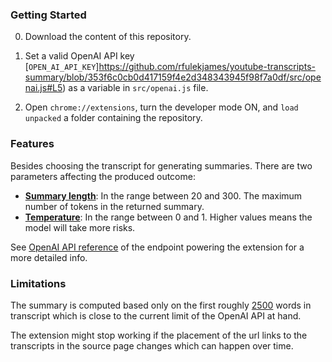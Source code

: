 ### Getting Started

0. Download the content of this repository.

1. Set a valid OpenAI API key [`OPEN_AI_API_KEY`]https://github.com/rfulekjames/youtube-transcripts-summary/blob/353f6c0cb0d417159f4e2d348343945f98f7a0df/src/openai.js#L5) as a variable in `src/openai.js` file.

2. Open `chrome://extensions`, turn the developer mode ON, and  `load unpacked` a folder containing the repository.

### Features

Besides choosing the transcript for generating summaries. There are two parameters affecting the produced outcome:
- **[Summary length](https://beta.openai.com/docs/api-reference/completions/create#completions/create-max_tokens)**: In the range between 20 and 300.  The maximum number of tokens in the returned summary.
- **[Temperature](https://beta.openai.com/docs/api-reference/completions/create#completions/create-temperature)**:  In the range between 0 and 1. Higher values means the model will take more risks. 

See [OpenAI API reference](https://beta.openai.com/examples/default-tldr-summary) of the endpoint powering the extension for a more detailed info.

### Limitations

The summary is computed based only on the first roughly  [2500](https://github.com/rfulekjames/youtube-transcripts-summary/blob/353f6c0cb0d417159f4e2d348343945f98f7a0df/src/openai.js#L7) words in transcript which is close to the current 
limit of the OpenAI API at hand.

The extension might stop working if the placement of the url links to the transcripts in the source page changes which can happen over time.


